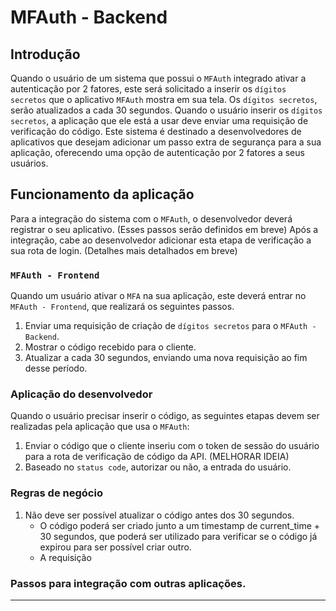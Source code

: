 # MFAuth - Backend

## Introdução

Quando o usuário de um sistema que possui o `MFAuth` integrado ativar a
autenticação por 2 fatores, este será solicitado a inserir os `dígitos secretos` 
que o aplicativo `MFAuth` mostra em sua tela. Os `dígitos secretos`, serão 
atualizados a cada 30 segundos. Quando o usuário inserir os `dígitos secretos`,
a aplicação que ele está a usar deve enviar uma requisição de verificação do código.
Este sistema é destinado a desenvolvedores de aplicativos que desejam adicionar um
passo extra de segurança para a sua aplicação, oferecendo uma opção de autenticação por 
2 fatores a seus usuários.

## Funcionamento da aplicação
Para a integração do sistema com o `MFAuth`, o desenvolvedor deverá registrar o seu aplicativo.
(Esses passos serão definidos em breve)
Após a integração, cabe ao desenvolvedor adicionar esta etapa de verificação a sua rota de login.
(Detalhes mais detalhados em breve)

### `MFAuth - Frontend`
Quando um usuário ativar o `MFA` na sua aplicação, este deverá entrar no `MFAuth - Frontend`, que
realizará os seguintes passos.
1. Enviar uma requisição de criação de `dígitos secretos` para o `MFAuth - Backend`.
2. Mostrar o código recebido para o cliente.
3. Atualizar a cada 30 segundos, enviando uma nova requisição ao fim desse período.

### Aplicação do desenvolvedor
Quando o usuário precisar inserir o código, as seguintes etapas devem ser realizadas pela aplicação
que usa o `MFAuth`:
1. Enviar o código que o cliente inseriu com o token de sessão do usuário para a rota 
de verificação de código da API. (MELHORAR IDEIA)
2. Baseado no `status code`, autorizar ou não, a entrada do usuário.


### Regras de negócio
1. Não deve ser possível atualizar o código antes dos 30 segundos.
   * O código poderá ser criado junto a um timestamp de current_time + 30 segundos, que poderá ser
   utilizado para verificar se o código já expirou para ser possível criar outro.
   * A requisição 

### Passos para integração com outras aplicações.
*****

